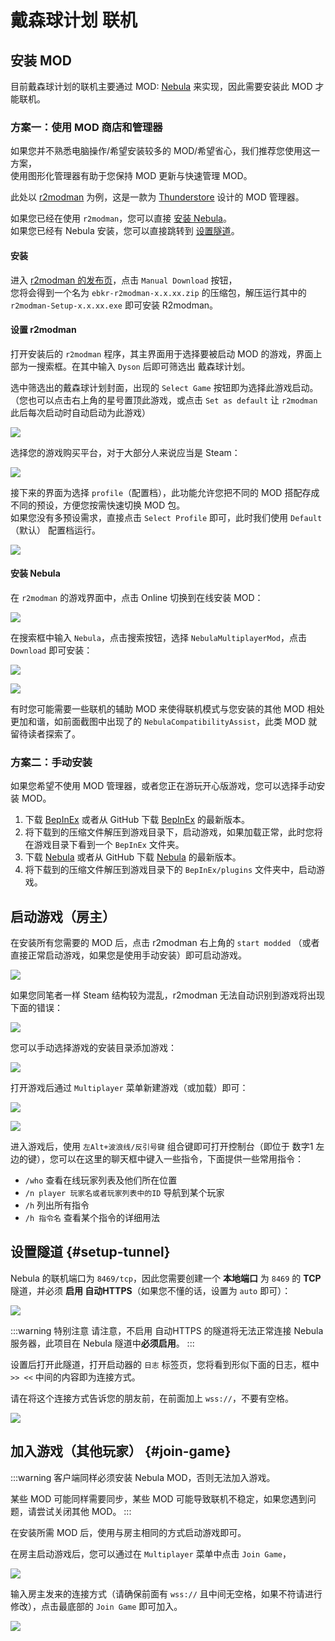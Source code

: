 # 戴森球计划 联机

## 安装 MOD

目前戴森球计划的联机主要通过 MOD: [Nebula](https://github.com/NebulaModTeam/nebula) 来实现，因此需要安装此 MOD 才能联机。

### 方案一：使用 MOD 商店和管理器

如果您并不熟悉电脑操作/希望安装较多的 MOD/希望省心，我们推荐您使用这一方案，  
使用图形化管理器有助于您保持 MOD 更新与快速管理 MOD。

此处以 [r2modman](https://thunderstore.io/c/dyson-sphere-program/p/ebkr/r2modman/) 为例，这是一款为 [Thunderstore](https://thunderstore.io/) 设计的 MOD 管理器。

如果您已经在使用 `r2modman`，您可以直接 [安装 Nebula](https://thunderstore.io/c/dyson-sphere-program/p/nebula/NebulaMultiplayerMod/)。  
如果您已经有 Nebula 安装，您可以直接跳转到 [设置隧道](#setup-tunnel)。

#### 安装

进入 [r2modman 的发布页](https://thunderstore.io/c/dyson-sphere-program/p/ebkr/r2modman/)，点击 `Manual Download` 按钮，  
您将会得到一个名为 `ebkr-r2modman-x.x.xx.zip` 的压缩包，解压运行其中的 `r2modman-Setup-x.x.xx.exe` 即可安装 R2modman。

#### 设置 r2modman

打开安装后的 `r2modman` 程序，其主界面用于选择要被启动 MOD 的游戏，界面上部为一搜索框。在其中输入 `Dyson` 后即可筛选出 戴森球计划。

选中筛选出的戴森球计划封面，出现的 `Select Game` 按钮即为选择此游戏启动。（您也可以点击右上角的星号置顶此游戏，或点击 `Set as default` 让 `r2modman` 此后每次启动时自动启动为此游戏）

![](_images/dsp/modman-index.png)

选择您的游戏购买平台，对于大部分人来说应当是 Steam：

![](_images/dsp/modman-select-platform.png)

接下来的界面为选择 `profile`（配置档），此功能允许您把不同的 MOD 搭配存成不同的预设，方便您按需快速切换 MOD 包。  
如果您没有多预设需求，直接点击 `Select Profile` 即可，此时我们使用 `Default`（默认） 配置档运行。

![](_images/dsp/modman-profile.png)

#### 安装 Nebula

在 `r2modman` 的游戏界面中，点击 Online 切换到在线安装 MOD：

![](_images/dsp/modman-main.png)

在搜索框中输入 `Nebula`，点击搜索按钮，选择 `NebulaMultiplayerMod`，点击 `Download` 即可安装：

![](_images/dsp/search-mod.png)

![](_images/dsp/mod-version.png)

有时您可能需要一些联机的辅助 MOD 来使得联机模式与您安装的其他 MOD 相处更加和谐，如前面截图中出现了的 `NebulaCompatibilityAssist`，此类 MOD 就留待读者探索了。

### 方案二：手动安装

如果您希望不使用 MOD 管理器，或者您正在游玩开心版游戏，您可以选择手动安装 MOD。

1. 下载 [BepInEx](https://thunderstore.io/c/dyson-sphere-program/p/xiaoye97/BepInEx/) 或者从 GitHub 下载 [BepInEx](https://github.com/BepInEx/BepInEx/releases/latest) 的最新版本。
1. 将下载到的压缩文件解压到游戏目录下，启动游戏，如果加载正常，此时您将在游戏目录下看到一个 `BepInEx` 文件夹。
1. 下载 [Nebula](https://thunderstore.io/c/dyson-sphere-program/p/nebula/NebulaMultiplayerMod/) 或者从 GitHub 下载 [Nebula](https://github.com/NebulaModTeam/nebula/releases/latest) 的最新版本。
1. 将下载到的压缩文件解压到游戏目录下的 `BepInEx/plugins` 文件夹中，启动游戏。

## 启动游戏（房主）

在安装所有您需要的 MOD 后，点击 r2modman 右上角的 `start modded` （或者直接正常启动游戏，如果您是使用手动安装）即可启动游戏。

![](_images/dsp/start-game.png)

如果您同笔者一样 Steam 结构较为混乱，r2modman 无法自动识别到游戏将出现下面的错误：

![](_images/dsp/no-game.png)

您可以手动选择游戏的安装目录添加游戏：

![](_images/dsp/specify-game.png)

打开游戏后通过 `Multiplayer` 菜单新建游戏（或加载）即可：

![](_images/dsp/main.png)

![](_images/dsp/multiplayer.png)

进入游戏后，使用 `左Alt+波浪线/反引号键` 组合键即可打开控制台（即位于 数字1 左边的键），您可以在这里的聊天框中键入一些指令，下面提供一些常用指令：

- `/who` 查看在线玩家列表及他们所在位置
- `/n player 玩家名或者玩家列表中的ID` 导航到某个玩家
- `/h` 列出所有指令
- `/h 指令名` 查看某个指令的详细用法

## 设置隧道 {#setup-tunnel}

Nebula 的联机端口为 `8469/tcp`，因此您需要创建一个 **本地端口** 为 `8469` 的 **TCP** 隧道，并必须 **启用 自动HTTPS**（如果您不懂的话，设置为 `auto` 即可）：

![](_images/dsp/tunnel-info.png)

:::warning 特别注意
请注意，不启用 自动HTTPS 的隧道将无法正常连接 Nebula 服务器，此项目在 Nebula 隧道中**必须启用**。
:::

设置后打开此隧道，打开启动器的 `日志` 标签页，您将看到形似下面的日志，框中 `>> <<` 中间的内容即为连接方式。

请在将这个连接方式告诉您的朋友前，在前面加上 `wss://`，不要有空格。

![](_images/dsp/conn-info.png)

## 加入游戏（其他玩家） {#join-game}

:::warning
客户端同样必须安装 Nebula MOD，否则无法加入游戏。

某些 MOD 可能同样需要同步，某些 MOD 可能导致联机不稳定，如果您遇到问题，请尝试关闭其他 MOD。
:::

在安装所需 MOD 后，使用与房主相同的方式启动游戏即可。

在房主启动游戏后，您可以通过在 `Multiplayer` 菜单中点击 `Join Game`，

![](_images/dsp/multiplayer.png)

输入房主发来的连接方式（请确保前面有 `wss://` 且中间无空格，如果不符请进行修改），点击最底部的 `Join Game` 即可加入。

![](_images/dsp/guest.png)
